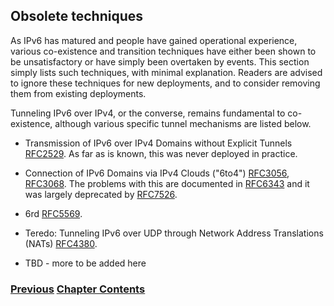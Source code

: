 ## Obsolete techniques

As IPv6 has matured and people have gained operational experience, various co-existence and transition techniques have either been shown to be unsatisfactory or have simply been overtaken by events. This section simply lists such techniques, with minimal explanation. Readers are advised to ignore these techniques for new deployments, and to consider removing them from existing deployments.

Tunneling IPv6 over IPv4, or the converse, remains fundamental to co-existence, although various specific tunnel mechanisms are listed below. 

* Transmission of IPv6 over IPv4 Domains without Explicit Tunnels [RFC2529](https://www.rfc-editor.org/info/rfc2529). As far as is known, this was never deployed in practice.

* Connection of IPv6 Domains via IPv4 Clouds ("6to4") [RFC3056](https://www.rfc-editor.org/info/rfc3056), [RFC3068](https://www.rfc-editor.org/info/rfc3068). The problems with this are documented in [RFC6343](https://www.rfc-editor.org/info/rfc6343) and it was largely deprecated by [RFC7526](https://www.rfc-editor.org/info/rfc7526).

* 6rd [RFC5569](https://www.rfc-editor.org/info/rfc5569).

* Teredo: Tunneling IPv6 over UDP through Network Address Translations (NATs) [RFC4380](https://www.rfc-editor.org/info/rfc4380).

* TBD - more to be added here

<!-- Link lines generated automatically; do not delete -->
### [<ins>Previous</ins>](Translation.md) [<ins>Chapter Contents</ins>](3.%20Coexistence%20with%20Legacy%20IPv4.md)
